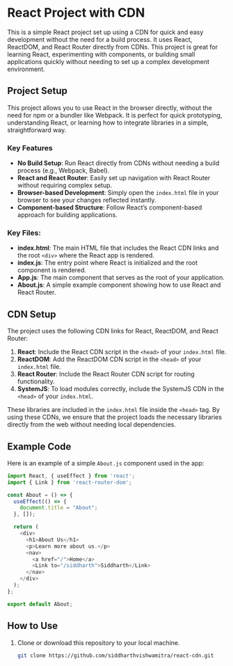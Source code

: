 # React Project with CDN

This is a simple React project set up using a CDN for quick and easy development without the need for a build process. It uses React, ReactDOM, and React Router directly from CDNs. This project is great for learning React, experimenting with components, or building small applications quickly without needing to set up a complex development environment.

## Project Setup

This project allows you to use React in the browser directly, without the need for npm or a bundler like Webpack. It is perfect for quick prototyping, understanding React, or learning how to integrate libraries in a simple, straightforward way.

### Key Features

- **No Build Setup**: Run React directly from CDNs without needing a build process (e.g., Webpack, Babel).
- **React and React Router**: Easily set up navigation with React Router without requiring complex setup.
- **Browser-based Development**: Simply open the `index.html` file in your browser to see your changes reflected instantly.
- **Component-based Structure**: Follow React’s component-based approach for building applications.

### Key Files:

- **index.html**: The main HTML file that includes the React CDN links and the root `<div>` where the React app is rendered.
- **index.js**: The entry point where React is initialized and the root component is rendered.
- **App.js**: The main component that serves as the root of your application.
- **About.js**: A simple example component showing how to use React and React Router.

## CDN Setup

The project uses the following CDN links for React, ReactDOM, and React Router:

1. **React**: Include the React CDN script in the `<head>` of your `index.html` file.
2. **ReactDOM**: Add the ReactDOM CDN script in the `<head>` of your `index.html` file.
3. **React Router**: Include the React Router CDN script for routing functionality.
4. **SystemJS**: To load modules correctly, include the SystemJS CDN in the `<head>` of your `index.html`.

These libraries are included in the `index.html` file inside the `<head>` tag. By using these CDNs, we ensure that the project loads the necessary libraries directly from the web without needing local dependencies.

## Example Code

Here is an example of a simple `About.js` component used in the app:

```js
import React, { useEffect } from 'react';
import { Link } from 'react-router-dom';

const About = () => {
  useEffect(() => {
    document.title = "About";
  }, []);

  return (
    <div>
      <h1>About Us</h1>
      <p>Learn more about us.</p>
      <nav>
        <a href="/">Home</a>
        <Link to="/siddharth">Siddharth</Link>
      </nav>
    </div>
  );
};

export default About;
```

## How to Use

1. Clone or download this repository to your local machine.

   ```bash
   git clone https://github.com/siddharthvishwamitra/react-cdn.git
